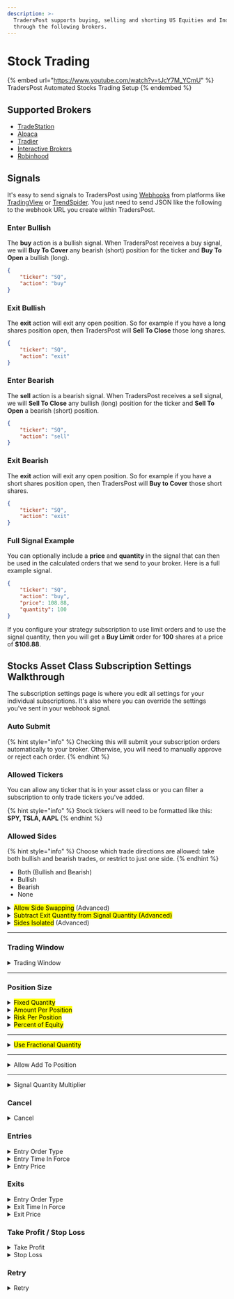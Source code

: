 ```yaml
---
description: >-
  TradersPost supports buying, selling and shorting US Equities and Index ETFs
  through the following brokers.
---
```


# Stock Trading

{% embed url="https://www.youtube.com/watch?v=tJcY7M_YCmU" %}
TradersPost Automated Stocks Trading Setup
{% endembed %}

## Supported Brokers

* [TradeStation](../all-supported-connections/tradestation.md)
* [Alpaca](../all-supported-connections/alpaca.md)
* [Tradier](../all-supported-connections/tradier.md)
* [Interactive Brokers](../all-supported-connections/interactive-brokers.md)
* [Robinhood](../all-supported-connections/robinhood.md)

## Signals

It's easy to send signals to TradersPost using [Webhooks](../core-concepts/webhooks.md) from platforms like [TradingView](../learn/signal-sources/tradingview.md) or [TrendSpider](../learn/signal-sources/trend-spider.md). You just need to send JSON like the following to the webhook URL you create within TradersPost.

### Enter Bullish

The **buy** action is a bullish signal. When TradersPost receives a buy signal, we will **Buy To Cover** any bearish (short) position for the ticker and **Buy To Open** a bullish (long).

```json
{
    "ticker": "SQ",
    "action": "buy"
}
```

### Exit Bullish

The **exit** action will exit any open position. So for example if you have a long shares position open, then TradersPost will **Sell To Close** those long shares.

```json
{
    "ticker": "SQ",
    "action": "exit"
}
```

### Enter Bearish

The **sell** action is a bearish signal. When TradersPost receives a sell signal, we will **Sell To Close** any bullish (long) position for the ticker and **Sell To Open** a bearish (short) position.

```json
{
    "ticker": "SQ",
    "action": "sell"
}
```

### Exit Bearish

The **exit** action will exit any open position. So for example if you have a short shares position open, then TradersPost will **Buy to Cover** those short shares.

```json
{
    "ticker": "SQ",
    "action": "exit"
}
```

### Full Signal Example

You can optionally include a **price** and **quantity** in the signal that can then be used in the calculated orders that we send to your broker. Here is a full example signal.

```json
{
    "ticker": "SQ",
    "action": "buy",
    "price": 108.88,
    "quantity": 100
}
```

If you configure your strategy subscription to use limit orders and to use the signal quantity, then you will get a **Buy Limit** order for **100** shares at a price of **$108.88**.

## Stocks Asset Class Subscription Settings Walkthrough

The subscription settings page is where you edit all settings for your individual subscriptions. It's also where you can override the settings you've sent in your webhook signal.&#x20;

### Auto Submit

{% hint style="info" %}
Checking this will submit your subscription orders automatically to your broker. Otherwise, you will need to manually approve or reject each order.
{% endhint %}

### Allowed Tickers

You can allow any ticker that is in your asset class or you can filter a subscription to only trade tickers you've added.

{% hint style="info" %}
Stock tickers will need to be formatted like this: **SPY, TSLA, AAPL**
{% endhint %}

### Allowed Sides

{% hint style="info" %}
Choose which trade directions are allowed: take both bullish and bearish trades, or restrict to just one side.
{% endhint %}

* Both (Bullish and Bearish)
* Bullish
* Bearish
* None

<details>

<summary><mark style="background-color:$info;">Allow Side Swapping</mark> (Advanced)</summary>

{% hint style="warning" %}
Normally, if a signal comes in for the opposite side, TradersPost will treat it like an exit signal by closing your position and stopping there. When this is turned on, we'll exit what you have and immediately open a new position on the opposite side.
{% endhint %}

Example: You are long `50` shares and send the below JSON:

```
{
    "ticker": "SPY",
    "action": "sell",
    "quantity": "50",
    "price": "660",
    "time": "2025-09-09T14:07:08Z",
    "interval": "5"
}
```

**Scenario 1**:

* [x] Allow side swapping

Your `50` share long will immediately be closed, all open orders cancelled, and you'll be entered into a `50` share short.

**Scenario 2**:

* [ ] Allow side swapping

Your `50` share long will immediately be closed and all open orders cancelled. You will be out of all positions and net flat.

</details>

<details>

<summary><mark style="background-color:$info;">Subtract Exit Quantity from Signal Quantity (Advanced)</mark></summary>

{% hint style="info" %}
When side swapping is enabled, enable this option to take the exit quantity and subtract it from the signal quantity before side swapping. (Sides must be set to Both and Side swapping and Use signal quantity are set to enabled)
{% endhint %}

Example: You are long `50` shares and send the below JSON:

```
{
    "ticker": "SPY",
    "action": "sell",
    "quantity": "100",
    "price": "660",
    "time": "2025-09-09T14:07:08Z",
    "interval": "5"
}
```

**Scenario 1**:

* [x] Subtract exit quantity from signal quantity

All open orders will be closed and `100` shares will be subtracted from your open long, leaving you net short `50` shares.

**Scenario 2**:

* [ ] Subtract exit quantity from signal quantity

Your `50` share long will immediately be closed, all open orders cancelled, and you'll be entered into a `100` share short.

</details>

<details>

<summary><mark style="background-color:$info;">Sides Isolated</mark> (Advanced)</summary>

{% hint style="info" %}
If there is an open position on the opposite side, do not allow the trade signal to exit the position. (Sides must be set to Bullish or Bearish)
{% endhint %}

Example: You are short `50` shares, have this setting set to "Bullish" and send the below JSON:

```
{
    "ticker": "SPY",
    "action": "buy",
    "quantity": "50",
    "price": "660",
    "time": "2025-09-09T14:07:08Z",
    "interval": "5"
}
```

**Scenario 1**:

* [x] Sides Isolated

Your trade will fail and your short will not be exited.

**Scenario 2**:

* [ ] Sides Isolated

Your `50` share short will immediately be closed, all open orders cancelled, and you'll be entered into a `50` share long.

</details>

***

### Trading Window

<details>

<summary>Trading Window</summary>

{% hint style="info" %}
Define your trading windows. Trade signals received outside these windows will be ignored. "From" is inclusive; "To" is exclusive.
{% endhint %}

When trading windows are defined, any trading signals submitted **outside** those windows are ignored by default.

Enabling the "Allow exits and cancels outside of trading windows" option allows **exit** or **cancel** signals to be processed even if they occur outside the defined trading windows. This is helpful if you want to ensure entries happen within your window but still allow exits or cancellations at any time.

Example: You are in a 50 share long that was entered during a trading window that ends at 4pm. It's now 4:01pm and the following signal is received:

```
{
    "ticker": "SPY",
    "action": "sell",
    "quantity": "50",
    "price": "660",
    "time": "2025-09-09T16:01:08Z",
    "interval": "5"
}
```

**Scenario 1**:

* [x] Allow exits and cancels outside of trading windows

Your `50` share long will immediately be closed, all open orders cancelled, and you'll be net flat.

**Scenario 2**:

* [ ] Allow exits and cancels outside of trading windows

Your `50` share long will remain open and your sell trade will reject.

</details>

***

### Position Size

<details>

<summary><mark style="background-color:$info;">Fixed Quantity</mark></summary>

{% hint style="info" %}
Hardcode a fixed quantity for each position instead of calculating a quantity dynamically.
{% endhint %}

This option allows you to specify a fixed quantity for your entries. For example, if you set the fixed quantity to `50`, the strategy will always enter a quantity of `50` shares when the trade is entered.

</details>

<details>

<summary><mark style="background-color:$info;">Amount Per Position</mark></summary>

{% hint style="info" %}
Calculate a quantity of shares using a total dollar amount&#x20;
{% endhint %}

The amount per position dynamic quantity calculation method is used to calculate a quantity based on a desired total notional dollar amount. If you want to buy `$1000` worth of `AAPL` and the price of `AAPL` is currently `$100`, then the quantity would be calculated at `10` shares. This option can be combined with "Use fractional quantity" (below)

</details>

<details>

<summary><mark style="background-color:$info;">Risk Per Position</mark></summary>

{% hint style="info" %}
Calculate the quantity of shares to buy or sell&#x20;
{% endhint %}

Example:

You have a value of 100 in the "Risk Per Position" setting and send the below JSON when Apple is trading at $100:

```
{
    "ticker": "AAPL",
    "action": "buy",
    "price": "660",
    "stopLoss": {
        "stopPrice": 90
    }
    "time": "2025-09-09T14:07:08Z",
    "interval": "5"
}
```

The number of shares TradersPost will send to your broker will be 10 ($100 of risk / $10 in stop loss)

</details>

<details>

<summary><mark style="background-color:$info;">Percent of Equity</mark></summary>

{% hint style="info" %}
Enter a percent of equity to use per position. This will be used to determine the amount per position and the resulting calculated quantity per position.
{% endhint %}

This option dynamically calculates a quantity based on a desired percentage of your equity. For example, if you set the percent of equity to 10%, the strategy will calculate the quantity based on your equity so that the total value of the position is 10% of your equity.

For example, you can buy `10%` of your equity worth of AAPL shares. If you have a `$10000` account and the current price of `AAPL` is `$100`, the quantity will be calculated as `10`.

</details>

***

<details>

<summary><mark style="background-color:$info;">Use Fractional Quantity</mark></summary>

{% hint style="info" %}
Use a fractional quantity if the broker supports it. If the broker does not support fractional trading, the calculated quantity will be rounded down to a whole number.
{% endhint %}

By default, TradersPost will round down quantities to whole numbers when they are fractional. If you would like to use fractional quantities, you can enable this feature by checking the `Use fractional quantity` checkbox. When enabled, TradersPost will use the exact quantity up to the allowed number of decimals that the broker or ticker allows.

</details>

***

<details>

<summary>Allow Add To Position</summary>

{% hint style="info" %}
Allow adding to an existing open position. If this is not checked, trades will be rejected if there is already an open position.
{% endhint %}

Example: You are long 50 shares and send the below JSON:

<pre><code><strong>{
</strong>    "ticker": "SPY",
    "action": "buy",
    "quantity": "50",
    "price": "660",
    "time": "2025-09-09T14:07:08Z",
    "interval": "5"
}
</code></pre>

**Scenario 1**:

* [x] Allow Add To Position

Your `50` share long will have `50` more shares added to it, making it a net `100` share long position.

**Scenario 2**:

* [ ] Allow Add To Position

Your `50` share long will remain open, your add will reject, and you'll still be net `50` shares long.

</details>

***

<details>

<summary>Signal Quantity Multiplier</summary>

{% hint style="info" %}
Multiply the signal quantity by a fixed number to scale position size up or down. For example, a signal with quantity 2 and a multiplier of 2.5 results in a final quantity of 5. Only applies when use signal quantity is enabled.
{% endhint %}

The **Signal Quantity Multiplier** allows you to scale the quantity provided in a trade signal up or down by a fixed decimal value.

This multiplier is applied _only if_ the “Use signal quantity” option is enabled. When enabled, TradersPost will take the `quantity` value from the incoming webhook signal and multiply it by the number you provide here.

Example: You send in the following JSON:

```
{
    "ticker": "SPY",
    "action": "buy",
    "quantity": "50",
    "price": "660",
    "time": "2025-09-09T14:07:08Z",
    "interval": "5"
}
```

**Signal quantity multiplier:** `2.5`

**Result:** TradersPost will submit a market order for **125 shares** (50 × 2.5).

\
**Use Cases**

* You want to follow a signal provider’s trades, but your account is larger or smaller than theirs.
* You want to scale _all_ trade sizes from a strategy, regardless of what quantity it sends.
* You want to reduce exposure (e.g. use `0.5` to take half-size positions).

**Notes**

* Supports decimal values like `0.1`, `1.5`, `2`, `10`, etc.
* Can be used to **scale down** as well as up.
* Works with both whole and fractional quantities (if your broker supports fractional trading and "Use fractional quantity" is enabled).
* If the calculated final quantity results in a decimal and your broker does not support fractional shares/contracts, the value will be rounded **down**.

**Tip**

If you don't want to use the quantity from the signal, you can leave "Use signal quantity" **disabled** and configure your own quantity calculation method instead.

</details>

### Cancel

<details>

<summary>Cancel</summary>

{% hint style="info" %}
Check this if you do not want TradersPost to cancel open orders before submitting new orders. Beware that if you disable this and you use take profit or stop losses in your broker and you send an exit signal, the broker may reject your exit order due to the take profit or stop loss orders still being open.
{% endhint %}

Example: You are long 50 shares with a stop loss and take profit, and send the below JSON:

<pre><code><strong>{
</strong>    "ticker": "SPY",
    "action": "sell",
    "sentiment": "flat",
    "quantity": "50",
    "price": "660",
    "time": "2025-09-09T14:07:08Z",
    "interval": "5"
}
</code></pre>

**Scenario 1:**

* [x] Disable canceling open orders

Your `50` share long will be exited, but the stop loss and take profit will not be cancelled.

**Scenario 2**:

* [ ] Disable canceling open orders

Your `50` share long will immediately be closed, all open orders cancelled, and you'll be net flat.

</details>

### Entries

<details>

<summary>Entry Order Type</summary>

Choose the order type to use for entry orders. Your choices are below:

* Limit
* Market
* Stop Market
* Stop Limit
* Trailing Stop

{% hint style="info" %}
For Trailing Stop orders, you'll also need to add one of the following
{% endhint %}

* Entry Trail Amount (in points on the underlying futures ticker)
* Entry Trail Percent (based off the % of the underlying futures ticker)



* [ ] Allow entry extended hours

{% hint style="info" %}
Entry orders will be sent to your broker as extended hours limit orders when the market is closed. If you also select the "Market" order type, then extended hours limit orders will be used when the market is closed and market orders will be used when the market is open.
{% endhint %}

By default, entry orders are submitted to your broker with extended hours disabled. By checking the `Allow entry extended hours` checkbox in your strategy settings, you can enable extended hours trading for your entry orders.

When this setting is combined with an `Entry order type` of `Market`, the entry order will be submitted as a market order when the market is open and an extended hours limit order when the market is closed.

</details>

<details>

<summary>Entry Time In Force</summary>

{% hint style="info" %}
By default, TradersPost will send the appropriate time in force of either `gtc` or `day` depending on the scenario and broker
{% endhint %}

Choose the entry time in force to use for entry orders. Your choices are below:

* Good For Day: The order is valid for the trading day and will be canceled if not executed by the end of the trading day
* Good Until Cancelled: The order is good until canceled and will remain active until it is executed or canceled.Fill Or Kill
* Immediate Or Cancel: The order is immediate or canceled, meaning it must be executed immediately or canceled.
* Fill Or Kill: The order is fill or kill, meaning it must be executed immediately in its entirety or canceled.

</details>

<details>

<summary>Entry Price</summary>

{% hint style="info" %}
Choose what quote price to use as the current market price for entries if the signal does not have a price.
{% endhint %}

**When your signal does not have a price**, TradersPost will fetch a quote from the broker and use the configured market price type from the strategy settings instead of using the price from the signal. By default, the `Bid-ask midpoint` will be used. For example, if you have `limit` orders configured and you send a signal without a `limitPrice`, then TradersPost will use the the price from the quote.

If you specify a `limitPrice`, then that value will be used.

```
{
    "ticker": "AAPL",
    "action": "buy",
    "orderType": "limit",
    "limitPrice": 100
}
```

</details>

### Exits

<details>

<summary>Entry Order Type</summary>

Choose the order type to use for exit orders. Your choices are below:

* Limit
* Market
* Stop Market
* Stop Limit
* Trailing Stop

{% hint style="info" %}
For Trailing Stop orders, you'll also need to add one of the following
{% endhint %}

* Exit Trail Amount (in points on the underlying futures ticker)
* Exit Trail Percent (based off the % of the underlying futures ticker)



* [ ] Allow exit extended hours

By default, exit orders are submitted to your broker with extended hours disabled. By checking the `Allow exit extended hours` checkbox in your strategy settings, you can enable extended hours trading for your exit orders.

When this setting is combined with an `Exit order type` of `Market`, the exit order will be submitted as a market order when the market is open and an extended hours limit order when the market is closed.

</details>

<details>

<summary>Exit Time In Force</summary>

{% hint style="info" %}
By default, TradersPost will send the appropriate time in force of either `gtc` or `day` depending on the scenario and broker
{% endhint %}

Choose the exit time in force to use for entry orders. Your choices are below:

* Good For Day: The order is valid for the trading day and will be canceled if not executed by the end of the trading day
* Good Until Cancelled: The order is good until canceled and will remain active until it is executed or canceled.
* Immediate Or Cancel: The order is immediate or canceled, meaning it must be executed immediately or canceled.
* Fill Or Kill: The order is fill or kill, meaning it must be executed immediately in its entirety or canceled.

</details>

<details>

<summary>Exit Price</summary>

{% hint style="info" %}
Choose what quote price to use as the current market price for entries if the signal does not have a price.
{% endhint %}

**When your signal does not have a price**, TradersPost will fetch a quote from the broker and use the configured market price type from the strategy settings instead of using the price from the signal. By default, the `Bid-ask midpoint` will be used. For example, if you have `limit` orders configured and you send a signal without a `limitPrice`, then TradersPost will use the the price from the quote.

If you specify a `limitPrice`, then that value will be used.

```
{
    "ticker": "AAPL",
    "action": "sell",
    "orderType": "limit",
    "limitPrice": 100
}
```

</details>

### Take Profit / Stop Loss

<details>

<summary>Take Profit</summary>

For take profits orders, you can have one of two choices:

* Take Profit Percent (based off the % of the underlying stock ticker)
* Take Profit Amount (based off of points on the underlying stock ticker)

**Scenario 1**:

You send this signal with a take profit % as `5%` in your subscription settings.

<pre><code><strong>{
</strong>    "ticker": "SPY",
    "action": "Buy",
    "quantity": "10",
    "price": "660",
    "time": "2025-09-09T14:07:08Z",
    "interval": "5"
}
</code></pre>

You will be entered into a `10` share long with a `10` share limit sell at `693` on MNQ.&#x20;

{% hint style="danger" %}
**The take profit % is not based on profit and loss on your portfolio, it's based on the underlying ticker.** Make sure you understand that we are placing your take profit relative to the price where your stock ticker is trading.
{% endhint %}

**Scenario 2**:

You send this signal with a take profit amount as `10` in your subscription settings.

<pre><code><strong>{
</strong>    "ticker": "SPY",
    "action": "Buy",
    "quantity": "50",
    "price": "660",
    "time": "2025-09-09T14:07:08Z",
    "interval": "5"
}
</code></pre>

You will be entered into a `50` share long with a `50` share limit sell at `670` on SPY.&#x20;

{% hint style="danger" %}
**The take profit amount is not based on profit and loss on your portfolio, it's based on the underlying ticker.** It's up to you to figure out based on the number of shares you're trading and the profit you want to achieve what value to write in the `amount` field.
{% endhint %}

</details>

<details>

<summary>Stop Loss</summary>

For the stop loss order type, there are three choices:

* Stop Market
* Stop Limit
* Trailing Stop

As far as where the order will be placed relative to your entry, you have two choices:

* Take Profit Percent (based off the % of the underlying stock ticker)
* Take Profit Amount (based off of points on the underlying stock ticker)

**Scenario 1**:

You send this signal with a stop loss % as `5%` in your subscription settings.

<pre><code><strong>{
</strong>    "ticker": "SPY",
    "action": "Buy",
    "quantity": "50",
    "price": "660",
    "time": "2025-09-09T14:07:08Z",
    "interval": "5"
}
</code></pre>

You will be entered into a `50` share long with a `50` contract sell (stop market, stop limit, or trailing stop) at `627` on SPY.&#x20;

{% hint style="danger" %}
**The stop loss % is not based on loss on your portfolio, it's based on the underlying stock ticker.** Make sure you understand that we are placing your stop loss / trailing stop relative to the price where your stock ticker is trading.
{% endhint %}

**Scenario 2**:

You send this signal with a stop loss amount as `10` in your subscription settings.

<pre><code><strong>{
</strong>    "ticker": "SPY",
    "action": "Buy",
    "quantity": "50",
    "price": "660",
    "time": "2025-09-09T14:07:08Z",
    "interval": "5"
}
</code></pre>

You will be entered into a `50` share long with a `50` contract sell (stop market, stop limit, or trailing stop) at `670` on MNQ.&#x20;

{% hint style="danger" %}
**The stop loss profit amount is not based on profit and loss on your portfolio, it's based on points on the underlying ticker.** If you type in `10` it doesn't mean $10 loss on your P/L. It's up to you to figure out based on the number of contracts you're trading and the profit you want to achieve what value to write in the `amount` field.
{% endhint %}

</details>

### Retry

<details>

<summary>Retry</summary>

When TradersPost executes a trade, the first thing it does is communicate with the broker to fetch the state of the broker account and "plan the trade". This includes fetching current open positions, open orders, account balances, and any other information required to execute the trade. TradersPost then uses this information to determine the plan for executing the trade, which includes deciding whether to cancel any open orders for the ticker, exit the open position if it exists, or enter a new position. If there were any problems communicating with the broker or processing the trade plan, you will see this message.

Here is a list of the available retry settings:

* `Max retries` - The maximum number of times the system will retry the trade. If the trade fails after the maximum number of retries, the trade will be marked as failed.
* `Delay in milliseconds` - The delay between each retry attempt. The system will wait for this amount of time before retrying the trade.
* `Delay multiplier` - The multiplier to apply to the delay between each retry attempt. The system will multiply the delay by this value after each retry attempt. For example, if the delay is set to `1000` milliseconds and the delay multiplier is set to `2`, the system will wait `1000` milliseconds before the first retry, `2000` milliseconds before the second retry, `4000` milliseconds before the third retry, and so on.
* `Max delay in milliseconds` - The maximum delay between retry attempts. If the delay calculated by the delay multiplier exceeds this value, the system will use this value as the delay.

</details>
